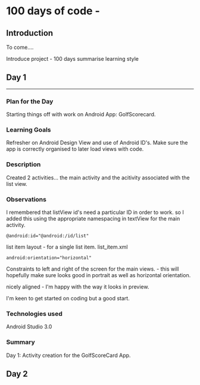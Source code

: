 # 100 days of code -

## Introduction

To come....

Introduce project - 100 days
summarise learning style

## Day 1

---

### **Plan for the Day**

Starting things off with work on Android App: GolfScorecard.

### **Learning Goals**

Refresher on Android Design View and use of Android ID's.  Make sure the app is correctly organised to later load views with code.

### **Description**

Created 2 activities... the main activity and the acitivity associated with the list view.

### **Observations**

I remembered that listView id's need a particular ID in order to work.  so I added this using the appropriate namespacing in textView for the main activity.

```@android:id="@android:/id/list"```

list item layout - for a single list item.
list_item.xml

```android:orientation="horizontal"```

Constraints to left and right of the screen for the main views.  - this will hopefully make sure looks good in portrait as well as horizontal orientation.

nicely aligned - I'm happy with the way it looks in preview.

I'm keen to get started on coding but a good start.

### **Technologies used**

Android Studio 3.0

### **Summary**

Day 1: Activity creation for the GolfScoreCard App.

## Day 2
